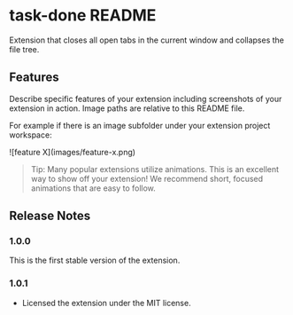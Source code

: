 # task-done README

Extension that closes all open tabs in the current window and collapses the file tree.

## Features

Describe specific features of your extension including screenshots of your extension in action. Image paths are relative to this README file.

For example if there is an image subfolder under your extension project workspace:

\!\[feature X\]\(images/feature-x.png\)

> Tip: Many popular extensions utilize animations. This is an excellent way to show off your extension! We recommend short, focused animations that are easy to follow.

## Release Notes

### 1.0.0

This is the first stable version of the extension.

### 1.0.1

- Licensed the extension under the MIT license.
